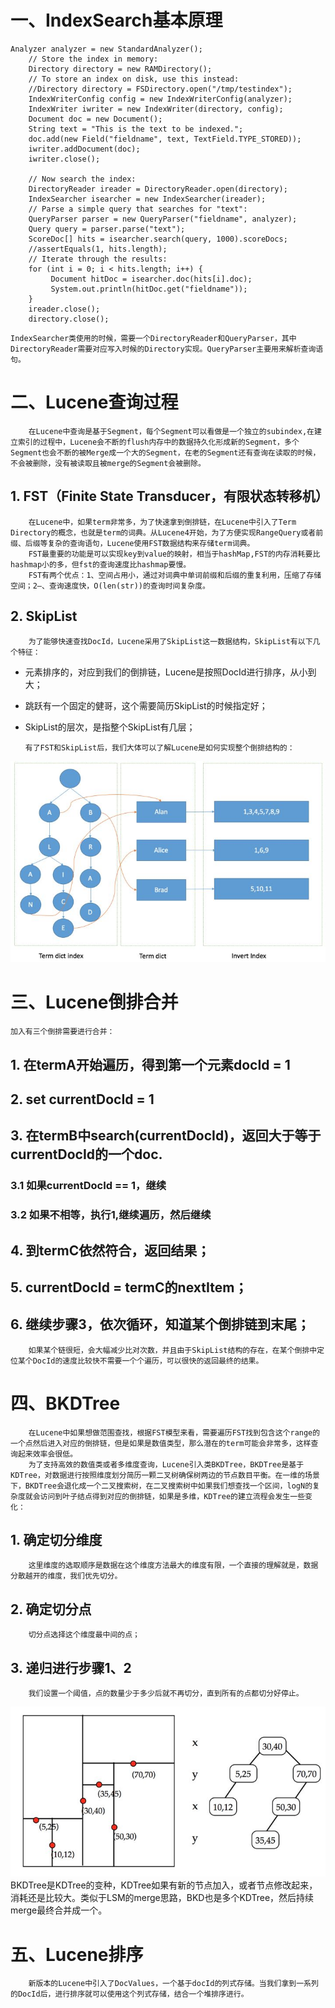 # 一、IndexSearch基本原理
```
Analyzer analyzer = new StandardAnalyzer();
    // Store the index in memory:
    Directory directory = new RAMDirectory();
    // To store an index on disk, use this instead:
    //Directory directory = FSDirectory.open("/tmp/testindex");
    IndexWriterConfig config = new IndexWriterConfig(analyzer);
    IndexWriter iwriter = new IndexWriter(directory, config);
    Document doc = new Document();
    String text = "This is the text to be indexed.";
    doc.add(new Field("fieldname", text, TextField.TYPE_STORED));
    iwriter.addDocument(doc);
    iwriter.close();

    // Now search the index:
    DirectoryReader ireader = DirectoryReader.open(directory);
    IndexSearcher isearcher = new IndexSearcher(ireader);
    // Parse a simple query that searches for "text":
    QueryParser parser = new QueryParser("fieldname", analyzer);
    Query query = parser.parse("text");
    ScoreDoc[] hits = isearcher.search(query, 1000).scoreDocs;
    //assertEquals(1, hits.length);
    // Iterate through the results:
    for (int i = 0; i < hits.length; i++) {
         Document hitDoc = isearcher.doc(hits[i].doc);
         System.out.println(hitDoc.get("fieldname"));
    }
    ireader.close();
    directory.close();
```
    IndexSearcher类使用的时候，需要一个DirectoryReader和QueryParser，其中DirectoryReader需要对应写入时候的Directory实现。QueryParser主要用来解析查询语句。

# 二、Lucene查询过程
        在Lucene中查询是基于Segment，每个Segment可以看做是一个独立的subindex,在建立索引的过程中，Lucene会不断的flush内存中的数据持久化形成新的Segment，多个Segment也会不断的被Merge成一个大的Segment，在老的Segment还有查询在读取的时候，不会被删除，没有被读取且被merge的Segment会被删除。
## 1. FST（Finite State Transducer，有限状态转移机）
        在Lucene中，如果term非常多，为了快速拿到倒排链，在Lucene中引入了Term Directory的概念，也就是term的词典。从Lucene4开始，为了方便实现RangeQuery或者前缀、后缀等复杂的查询语句，Lucene使用FST数据结构来存储term词典。
        FST最重要的功能是可以实现key到value的映射，相当于hashMap,FST的内存消耗要比hashmap小的多，但fst的查询速度比hashmap要慢。
        FST有两个优点：1、空间占用小，通过对词典中单词前缀和后缀的重复利用，压缩了存储空间；2—、查询速度快，O(len(str))的查询时间复杂度。
## 2. SkipList
        为了能够快速查找DocId，Lucene采用了SkipList这一数据结构，SkipList有以下几个特征：
  - 元素排序的，对应到我们的倒排链，Lucene是按照DocId进行排序，从小到大；
  - 跳跃有一个固定的健哥，这个需要简历SkipList的时候指定好；
  - SkipList的层次，是指整个SkipList有几层；

        有了FST和SkipList后，我们大体可以了解Lucene是如何实现整个倒排结构的：
![blockchain](/resource/images/lucene倒排结构.jpg " Lucene倒排结构")  


# 三、Lucene倒排合并
    加入有三个倒排需要进行合并：
## 1. 在termA开始遍历，得到第一个元素docId = 1
## 2. set currentDocId = 1
## 3. 在termB中search(currentDocId)，返回大于等于currentDocId的一个doc.
### 3.1 如果currentDocId == 1，继续
### 3.2 如果不相等，执行1,继续遍历，然后继续
## 4. 到termC依然符合，返回结果；
## 5. currentDocId = termC的nextItem；
## 6. 继续步骤3，依次循环，知道某个倒排链到末尾；  
        如果某个链很短，会大幅减少比对次数，并且由于SkipList结构的存在，在某个倒排中定位某个DocId的速度比较快不需要一个个遍历，可以很快的返回最终的结果。

# 四、BKDTree
        在Lucene中如果想做范围查找，根据FST模型来看，需要遍历FST找到包含这个range的一个点然后进入对应的倒排链，但是如果是数值类型，那么潜在的term可能会非常多，这样查询起来效率会很低。
        为了支持高效的数值类或者多维度查询，Lucene引入类BKDTree，BKDTree是基于KDTree，对数据进行按照维度划分简历一颗二叉树确保树两边的节点数目平衡。在一维的场景下，BKDTree会退化成一个二叉搜索树，在二叉搜索树中如果我们想查找一个区间，logN的复杂度就会访问到叶子结点得到对应的倒排链，如果是多维，KDTree的建立流程会发生一些变化：
## 1. 确定切分维度
        这里维度的选取顺序是数据在这个维度方法最大的维度有限，一个直接的理解就是，数据分散越开的维度，我们优先切分。
## 2. 确定切分点
        切分点选择这个维度最中间的点；
## 3. 递归进行步骤1、2
        我们设置一个阈值，点的数量少于多少后就不再切分，直到所有的点都切分好停止。
![blockchain](/resource/images/lucene%20KDTree.jpg "Lucene KDTree")  
        BKDTree是KDTree的变种，KDTree如果有新的节点加入，或者节点修改起来，消耗还是比较大。类似于LSM的merge思路，BKD也是多个KDTree，然后持续merge最终合并成一个。

# 五、Lucene排序
        新版本的Lucene中引入了DocValues，一个基于docId的列式存储。当我们拿到一系列的DocId后，进行排序就可以使用这个列式存储，结合一个堆排序进行。